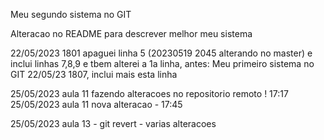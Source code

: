 Meu segundo sistema no GIT

Alteracao no README para descrever melhor meu sistema



22/05/2023 1801 apaguei linha 5 (20230519 2045 alterando no master)
e inclui linhas 7,8,9
e tbem alterei a 1a linha, antes: Meu primeiro sistema no GIT
22/05/23 1807, inclui mais esta linha

25/05/2023 aula 11 fazendo alteracoes no repositorio remoto ! 17:17
25/05/2023 aula 11 nova alteracao - 17:45

25/05/2023 aula 13 - git revert - varias alteracoes

